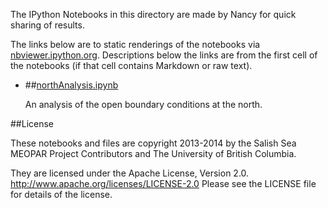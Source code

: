 The IPython Notebooks in this directory are made by Nancy for quick sharing of results.

The links below are to static renderings of the notebooks via
[nbviewer.ipython.org](http://nbviewer.ipython.org/).
Descriptions below the links are from the first cell of the notebooks
(if that cell contains Markdown or raw text).

* ##[northAnalysis.ipynb](http://nbviewer.ipython.org/urls/bitbucket.org/salishsea/tools/raw/tip/NetCDF_Plot/Nancy/northAnalysis.ipynb)  
    
    An analysis of the open boundary conditions at the north.   


##License

These notebooks and files are copyright 2013-2014
by the Salish Sea MEOPAR Project Contributors
and The University of British Columbia.

They are licensed under the Apache License, Version 2.0.
http://www.apache.org/licenses/LICENSE-2.0
Please see the LICENSE file for details of the license.

